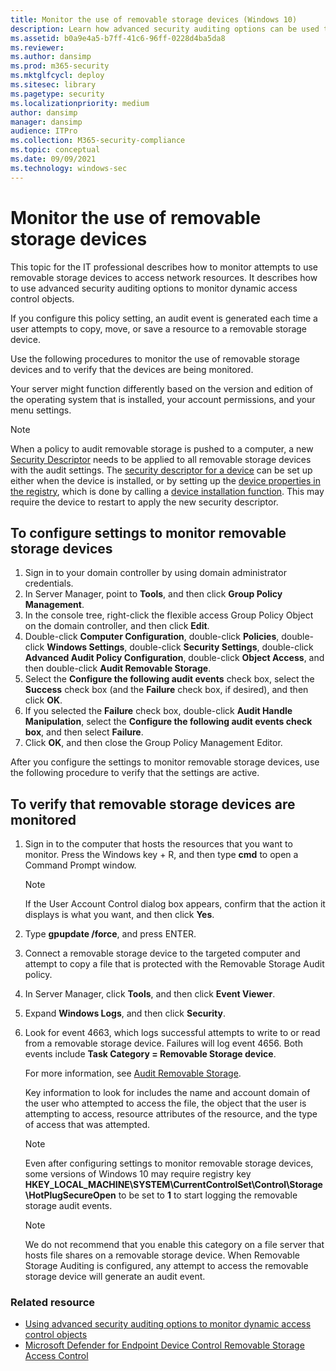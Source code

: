 ```yaml
---
title: Monitor the use of removable storage devices (Windows 10)
description: Learn how advanced security auditing options can be used to monitor attempts to use removable storage devices to access network resources.
ms.assetid: b0a9e4a5-b7ff-41c6-96ff-0228d4ba5da8
ms.reviewer: 
ms.author: dansimp
ms.prod: m365-security
ms.mktglfcycl: deploy
ms.sitesec: library
ms.pagetype: security
ms.localizationpriority: medium
author: dansimp
manager: dansimp
audience: ITPro
ms.collection: M365-security-compliance
ms.topic: conceptual
ms.date: 09/09/2021
ms.technology: windows-sec
---
```


# Monitor the use of removable storage devices

This topic for the IT professional describes how to monitor attempts to use removable storage devices to access network resources. It describes how to use advanced security auditing options to monitor dynamic access control objects.

If you configure this policy setting, an audit event is generated each time a user attempts to copy, move, or save a resource to a removable storage device.

Use the following procedures to monitor the use of removable storage devices and to verify that the devices are being monitored.

Your server might function differently based on the version and edition of the operating system that is installed, your account permissions, and your menu settings.

> [!NOTE]
> When a policy to audit removable storage is pushed to a computer, a new [Security Descriptor](/windows/win32/secauthz/audit-generation) needs to be applied to all removable storage devices with the audit settings. The [security descriptor for a device](/windows-hardware/drivers/kernel/controlling-device-access) can be set up either when the device is installed, or by setting up the [device properties in the registry](/windows-hardware/drivers/kernel/setting-device-object-registry-properties-after-installation), which is done by calling a [device installation function](/previous-versions/ff541299(v=vs.85)). This may require the device to restart to apply the new security descriptor.

## To configure settings to monitor removable storage devices

1. Sign in to your domain controller by using domain administrator credentials.
2. In Server Manager, point to **Tools**, and then click **Group Policy Management**.
3. In the console tree, right-click the flexible access Group Policy Object on the domain controller, and then click **Edit**.
4. Double-click **Computer Configuration**, double-click **Policies**, double-click **Windows Settings**, double-click **Security Settings**, double-click **Advanced Audit Policy Configuration**, double-click **Object Access**, and then double-click **Audit Removable Storage**.
5. Select the **Configure the following audit events** check box, select the **Success** check box (and the **Failure** check box, if desired), and then click **OK**.
6. If you selected the **Failure** check box, double-click **Audit Handle Manipulation**, select the **Configure the following audit events check box**, and then select **Failure**.
7. Click **OK**, and then close the Group Policy Management Editor.

After you configure the settings to monitor removable storage devices, use the following procedure to verify that the settings are active.

## To verify that removable storage devices are monitored

1. Sign in to the computer that hosts the resources that you want to monitor. Press the Windows key + R, and then type **cmd** to open a Command Prompt window.

    > [!NOTE]
    > If the User Account Control dialog box appears, confirm that the action it displays is what you want, and then click **Yes**.

2. Type **gpupdate /force**, and press ENTER.
3. Connect a removable storage device to the targeted computer and attempt to copy a file that is protected with the Removable Storage Audit policy.
4. In Server Manager, click **Tools**, and then click **Event Viewer**.
5. Expand **Windows Logs**, and then click **Security**.
6. Look for event 4663, which logs successful attempts to write to or read from a removable storage device. Failures will log event 4656. Both events include **Task Category = Removable Storage device**.

    For more information, see [Audit Removable Storage](audit-removable-storage.md).

    Key information to look for includes the name and account domain of the user who attempted to access the file, the object that the user is attempting to access, resource attributes of the resource, and the type of access that was attempted.

    > [!NOTE]
    > Even after configuring settings to monitor removable storage devices, some versions of Windows 10 may require registry key **HKEY_LOCAL_MACHINE\SYSTEM\CurrentControlSet\Control\Storage\HotPlugSecureOpen** to be set to **1** to start logging the removable storage audit events.

    > [!NOTE]
    > We do not recommend that you enable this category on a file server that hosts file shares on a removable storage device. When Removable Storage Auditing is configured, any attempt to access the removable storage device will generate an audit event.

### Related resource

- [Using advanced security auditing options to monitor dynamic access control objects](using-advanced-security-auditing-options-to-monitor-dynamic-access-control-objects.md)
- [Microsoft Defender for Endpoint Device Control Removable Storage Access Control](https://docs.microsoft.com/microsoft-365/security/defender-endpoint/device-control-removable-storage-access-control)
